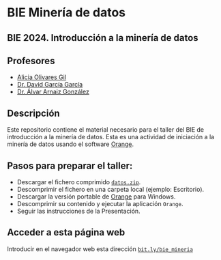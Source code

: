 # BIE Minería de datos

## BIE 2024. Introducción a la minería de datos

## Profesores
- [Alicia Olivares Gil](https://github.com/aliciaolivaresgil)
- [Dr. David García García](https://github.com/davgarciagarcia)
- [Dr. Álvar Arnaiz González](https://github.com/alvarag)

## Descripción
Este repositorio contiene el material necesario para el taller del BIE de introducción a la minería de datos.
Esta es una actividad de iniciación a la minería de datos usando el software [Orange]([https://www.cs.waikato.ac.nz/ml/weka/](https://download.biolab.si/download/files/Orange3-3.36.2.zip)).

## Pasos para preparar el taller: 
- Descargar el fichero comprimido [```datos.zip```](https://github.com/aliciaolivaresgil/BIEIntroduccionMineriadeDatos/blob/main/datos.zip).
- Descomprimir el fichero en una carpeta local (ejemplo: Escritorio).
- Descargar la versión portable de [Orange](https://download.biolab.si/download/files/Orange3-3.36.2.zip) para Windows.
- Descomprimir su contenido y ejecutar la aplicación ```Orange```.
- Seguir las instrucciones de la Presentación. 

## Acceder a esta página web
Introducir en el navegador web esta dirección [```bit.ly/bie_mineria```](https://bit.ly/bie_mineria)
